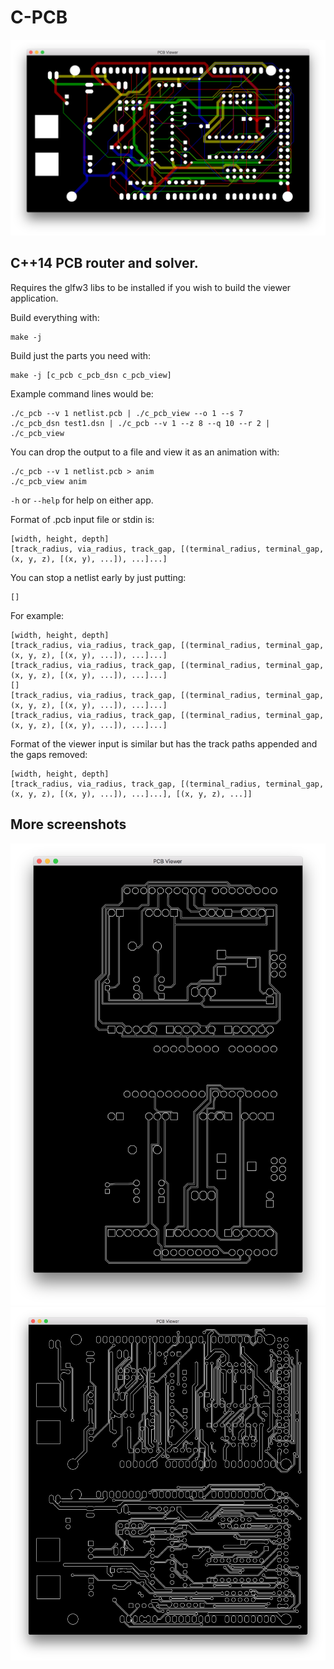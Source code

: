 # C-PCB

![](./test3.png)

## C++14 PCB router and solver.

Requires the glfw3 libs to be installed if you wish to build the viewer
application.

Build everything with:

```
make -j
```

Build just the parts you need with:

```
make -j [c_pcb c_pcb_dsn c_pcb_view]
```

Example command lines would be:

```
./c_pcb --v 1 netlist.pcb | ./c_pcb_view --o 1 --s 7
./c_pcb_dsn test1.dsn | ./c_pcb --v 1 --z 8 --q 10 --r 2 | ./c_pcb_view
```

You can drop the output to a file and view it as an animation with:

```
./c_pcb --v 1 netlist.pcb > anim
./c_pcb_view anim
```

`-h` or `--help` for help on either app.

Format of .pcb input file or stdin is:

```
[width, height, depth]
[track_radius, via_radius, track_gap, [(terminal_radius, terminal_gap, (x, y, z), [(x, y), ...]), ...]...]
```

You can stop a netlist early by just putting:

```
[]
```

For example:

```
[width, height, depth]
[track_radius, via_radius, track_gap, [(terminal_radius, terminal_gap, (x, y, z), [(x, y), ...]), ...]...]
[track_radius, via_radius, track_gap, [(terminal_radius, terminal_gap, (x, y, z), [(x, y), ...]), ...]...]
[]
[track_radius, via_radius, track_gap, [(terminal_radius, terminal_gap, (x, y, z), [(x, y), ...]), ...]...]
[track_radius, via_radius, track_gap, [(terminal_radius, terminal_gap, (x, y, z), [(x, y), ...]), ...]...]
```

Format of the viewer input is similar but has the track paths appended and the gaps removed:

```
[width, height, depth]
[track_radius, via_radius, track_gap, [(terminal_radius, terminal_gap, (x, y, z), [(x, y), ...]), ...]...], [(x, y, z), ...]]
```

## More screenshots
![](./test5.png)
![](./test1.png)
